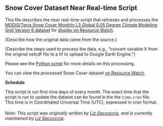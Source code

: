 ## Snow Cover Dataset Near Real-time Script
This file describes the near real-time script that retrieves and processes the [MODIS/Terra Snow Cover Monthly L3 Global 0.05 Degree Climate Modeling Grid Version 6 dataset](https://nsidc.org/data/mod10cm) for [display on Resource Watch](https://resourcewatch.org/data/explore/cli021nrt_snow_cover_temp).

{Describe how the original data came from the source.}

{Describe the steps used to process the data, e.g., "convert variable X from the original netcdf file to a tif to upload to Google Earth Engine."}

Please see the [Python script](https://github.com/Taufiq06/nrt-scripts/blob/master/cli_021_snow_cover/contents/src/__init__.py) for more details on this processing.

You can view the processed Snow Cover dataset [on Resource Watch](https://resourcewatch.org/data/explore/cli021nrt_snow_cover_temp).

**Schedule**

This script is run first nine days of every month. The exact time that the script is run to update the dataset can be found in the the `time.cron` file. This time is in Coordinated Universal Time (UTC), expressed in cron format.

###### Note: This script was originally written by [Liz Saccoccia](https://www.wri.org/profile/liz-saccoccia), and is currently maintained by [Liz Saccoccia](https://www.wri.org/profile/liz-saccoccia).
